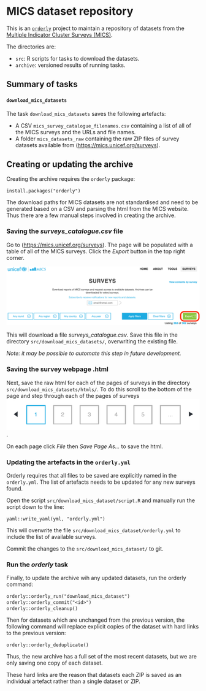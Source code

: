 # MICS dataset repository

This is an [`orderly`](https://github.com/vimc/orderly) project to maintain 
a repository of datasets from the [Multiple Indicator Cluster Surveys (MICS)](https://mics.unicef.org/).

The directories are:

* `src`: R scripts for tasks to download the datasets.
* `archive`: versioned results of running tasks.

## Summary of tasks

#### `download_mics_datasets`

The task `download_mics_datasets` saves the following artefacts:

* A CSV `mics_survey_catalogue_filenames.csv` containing a list of all of the 
  MICS surveys and the URLs and file names.
* A folder `mics_datasets_raw` containing the raw ZIP files of survey datasets 
  available from (https://mics.unicef.org/surveys).

## Creating or updating the archive

Creating the archive requires the `orderly` package:
```
install.packages("orderly")
```

The download paths for MICS datasets are not standardised and need to be generated
based on a CSV and parsing the html from the MICS website. Thus there are a few 
manual steps involved in creating the archive.

### Saving the _surveys_catalogue.csv_ file

Go to (https://mics.unicef.org/surveys). The page will be populated with a table 
of all of the MICS surveys. Click the _Export_ button in the top right corner. 

![export_survey_catalogue](readme_images/export_survey_catalogue.png)

This will download a file _surveys_catalogue.csv_. Save this file in the 
directory `src/download_mics_datasets/`, overwriting the existing file.

_Note: it may be possible to automate this step in future development._


### Saving the survey webpage .html

Next, save the raw html for each of the pages of surveys in the directory 
`src/download_mics_datasets/htmls/`. To do this scroll to the bottom of the page 
and step through each of the pages of surveys ![export_survey_catalogue](readme_images/export_survey_html.png).

On each page click _File_ then _Save Page As..._ to save the html.


### Updating the artefacts in the `orderly.yml`

Orderly requires that all files to be saved are explicitly named in the 
`orderly.yml`. The list of artefacts needs to be updated for any new 
surveys found.

Open the script `src/download_mics_dataset/script.R` and manually run the 
script down to the line:
```
yaml::write_yaml(yml, "orderly.yml")
```

This will overwrite the file `src/download_mics_dataset/orderly.yml` to 
include the list of available surveys.

Commit the changes to the `src/download_mics_dataset/` to git.


### Run the _orderly_ task

Finally, to update the archive wih any updated datasets, run the 
orderly command:
```
orderly::orderly_run("download_mics_dataset")
orderly::orderly_commit("<id>")
orderly::orderly_cleanup()
```

Then for datasets which are unchanged from the previous version, the following 
command will replace explicit copies of the dataset with hard links to the 
previous version:
```
orderly::orderly_deduplicate()
```
Thus, the new archive has a full set of the most recent datasets, but we are only
saving one copy of each dataset.

These hard links are the reason that datasets each ZIP is saved as an individual
artefact rather than a single dataset or ZIP.

